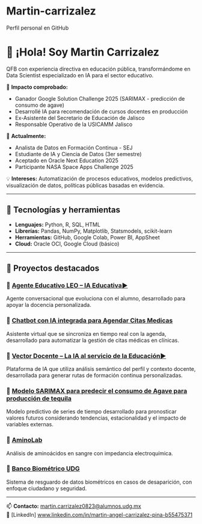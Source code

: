 # Martin-carrizalez
Perfil personal en GitHub
# 👋 ¡Hola! Soy Martin Carrizalez

QFB con experiencia directiva en educación pública, transformándome en Data Scientist especializado en IA para el sector educativo.

🎯 **Impacto comprobado:**
- Ganador Google Solution Challenge 2025 (SARIMAX - predicción de consumo de agave)
- Desarrollé IA para recomendación de cursos docentes en producción
- Ex-Asistente del Secretario de Educación de Jalisco
- Responsable Operativo de la USICAMM Jalisco

🚀 **Actualmente:**
- Analista de Datos en Formación Continua - SEJ
- Estudiante de IA y Ciencia de Datos (3er semestre)
- Aceptado en Oracle Next Education 2025
- Participante NASA Space Apps Challenge 2025

💡 **Intereses:** Automatización de procesos educativos, modelos predictivos, visualización de datos, políticas públicas basadas en evidencia.

---

## 🧠 Tecnologías y herramientas

- **Lenguajes:** Python, R, SQL, HTML
- **Librerías:** Pandas, NumPy, Matplotlib, Statsmodels, scikit-learn
- **Herramientas:** GitHub, Google Colab, Power BI, AppSheet
- **Cloud:** Oracle OCI, Google Cloud (básico)

---

## 📌 Proyectos destacados

### 🔹 [Agente Educativo LEO – IA Educativa](https://agente-educativo-leo-gxcgxvns77c4kis7zkpyxf.streamlit.app/)[▶️](https://www.youtube.com/watch?v=ln0lzHZaigQ)
Agente conversacional que evoluciona con el alumno, desarrollado para apoyar la docencia personalizada.
 
### 🔹 [Chatbot con IA integrada para Agendar Citas Medicas](https://chatbot-con-llm-de-groq-wyvgt4exfavpsjzzhm9p3d.streamlit.app/)
Asistente virtual que se sincroniza en tiempo real con la agenda, desarrollado para automatizar la gestión de citas médicas en clínicas.

### 🔹 [Vector Docente – La IA al servicio de la Educación](https://vector-docente.streamlit.app/)[▶️](https://youtu.be/UYNiNrNdKo8)
Plataforma de IA que utiliza análisis semántico del perfil y contexto docente, desarrollada para generar rutas de formación continua personalizadas.

### 🔹 [Modelo SARIMAX para predecir el consumo de Agave para producción de tequila](https://script.google.com/macros/s/AKfycbzqCJViknSPOPnFkBw_GxTj4sa8sySa5KkZ55QhU5l2TW-wW7TaNB7dPXsmkiCOIVnQ/exec)
Modelo predictivo de series de tiempo desarrollado para pronosticar valores futuros considerando tendencias, estacionalidad y el impacto de variables externas.

### 🔹 [AminoLab](https://github.com/TU_REPO_AQUÍ)
Análisis de aminoácidos en sangre con impedancia electroquímica.

### 🔹 [Banco Biométrico UDG](https://www.youtube.com/watch?v=GmPPjUw7RbE)
Sistema de resguardo de datos biométricos en casos de desaparición, con enfoque ciudadano y seguridad.

---

📫 **Contacto:** martin.carrizalez0823@alumnos.udg.mx  
🔗 [LinkedIn] www.linkedin.com/in/martin-angel-carrizalez-pina-b55475371
